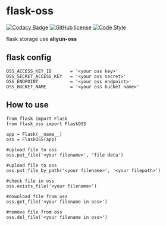 # flask-oss

[![Codacy Badge](https://api.codacy.com/project/badge/Grade/51fdde18650c4a50a33cc909d820b02f)](https://www.codacy.com/manual/edison7500/flask-oss?utm_source=github.com&amp;utm_medium=referral&amp;utm_content=edison7500/flask-oss&amp;utm_campaign=Badge_Grade)
[![GitHub license](https://img.shields.io/github/license/edison7500/flask-oss.svg)](https://github.com/edison7500/flask-oss/blob/master/LICENSE)
[![Code Style](https://img.shields.io/badge/code%20style-black-000000.svg)](https://github.com/psf/black)

flask storage use **aliyun-oss** 


## flask config

```
OSS_ACCESS_KEY_ID       = '<your oss key>'
OSS_SECRET_ACCESS_KEY   = '<your oss secret>'
OSS_ENDPOINT            = '<your oss endpoint>'
OSS_BUCKET_NAME         = '<your oss bucket name>'
```

## How to use 
```.python
from flask import Flask
from flask_oss import FlaskOSS

app = Flask(__name__)
oss = FlaskOSS(app)

#upload file to oss
oss.put_file('<your filename>', 'file data')

#upload file to oss
oss.put_file_by_path('<your filename>', '<your filepath>')

#check file in oss
oss.exists_file('<your filename>')

#download file from oss
oss.get_file('<your filename in oss>')

#remove file from oss
oss.del_file('<your filename in oss>')
```

